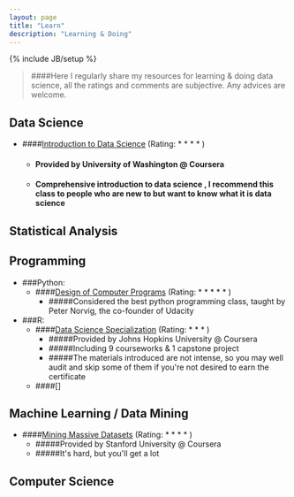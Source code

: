 ```yaml
---
layout: page
title: "Learn"
description: "Learning & Doing"
---
```

{% include JB/setup %}
> ####Here I regularly share my resources for learning & doing data science, all the ratings and comments are subjective. Any advices are welcome.

## Data Science
* ####[Introduction to Data Science](https://www.coursera.org/course/datasci) (Rating: * * * * )
	- #### Provided by University of Washington @ Coursera
	- #### Comprehensive introduction to data science , I recommend this class to people who are new to but want to know what it is data science

## Statistical Analysis


## Programming
* ###Python:
	* ####[Design of Computer Programs](https://www.udacity.com/course/design-of-computer-programs--cs212) (Rating: * * * * * )
		- #####Considered the best python programming class, taught by Peter Norvig, the co-founder of Udacity
* ###R:
	* ####[Data Science Specialization](https://www.coursera.org/specialization/jhudatascience/1) (Rating: * * * )
		- #####Provided by Johns Hopkins University @ Coursera
		- #####Including 9 courseworks & 1 capstone project
		- #####The materials introduced are not intense, so you may well audit and skip some of them if you're not desired to earn the certificate
	* ####[]




## Machine Learning / Data Mining
* ####[Mining Massive Datasets](https://www.coursera.org/course/mmds) (Rating: * * * * )
	- #####Provided by Stanford University @ Coursera
	- #####It's hard, but you'll get a lot

## Computer Science